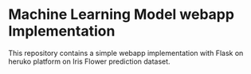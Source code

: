 # Machine Learning Model webapp Implementation
This repository contains a simple webapp implementation with Flask on heruko platform on Iris Flower prediction dataset.

